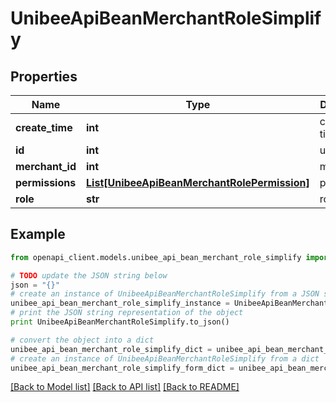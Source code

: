 # UnibeeApiBeanMerchantRoleSimplify


## Properties

Name | Type | Description | Notes
------------ | ------------- | ------------- | -------------
**create_time** | **int** | create utc time | [optional] 
**id** | **int** | userId | [optional] 
**merchant_id** | **int** | merchant id | [optional] 
**permissions** | [**List[UnibeeApiBeanMerchantRolePermission]**](UnibeeApiBeanMerchantRolePermission.md) | permissions | [optional] 
**role** | **str** | role | [optional] 

## Example

```python
from openapi_client.models.unibee_api_bean_merchant_role_simplify import UnibeeApiBeanMerchantRoleSimplify

# TODO update the JSON string below
json = "{}"
# create an instance of UnibeeApiBeanMerchantRoleSimplify from a JSON string
unibee_api_bean_merchant_role_simplify_instance = UnibeeApiBeanMerchantRoleSimplify.from_json(json)
# print the JSON string representation of the object
print UnibeeApiBeanMerchantRoleSimplify.to_json()

# convert the object into a dict
unibee_api_bean_merchant_role_simplify_dict = unibee_api_bean_merchant_role_simplify_instance.to_dict()
# create an instance of UnibeeApiBeanMerchantRoleSimplify from a dict
unibee_api_bean_merchant_role_simplify_form_dict = unibee_api_bean_merchant_role_simplify.from_dict(unibee_api_bean_merchant_role_simplify_dict)
```
[[Back to Model list]](../README.md#documentation-for-models) [[Back to API list]](../README.md#documentation-for-api-endpoints) [[Back to README]](../README.md)


